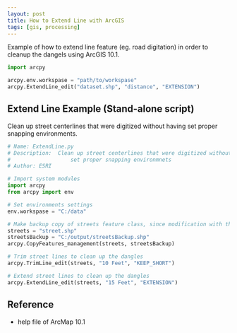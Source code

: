 ```yaml
---
layout: post
title: How to Extend Line with ArcGIS
tags: [gis, processing]
---
```

Example of how to extend line feature (eg. road digitation) in order to cleanup the dangels using ArcGIS 10.1.

```python
import arcpy

arcpy.env.workspase = "path/to/workspase"
arcpy.ExtendLine_edit("dataset.shp", "distance", "EXTENSION")
```

## Extend Line Example (Stand-alone script)

Clean up street centerlines that were digitized without having set proper snapping environments.

```python
# Name: ExtendLine.py
# Description:  Clean up street centerlines that were digitized without having
#                   set proper snapping environmnets
# Author: ESRI

# Import system modules
import arcpy
from arcpy import env

# Set environments settings
env.workspase = "C:/data"

# Make backup copy of streets feature class, since modification with the Editing tools below is permanent
streets = "street.shp"
streetsBackup = "C:/output/streetsBackup.shp"
arcpy.CopyFeatures_management(streets, streetsBackup)

# Trim street lines to clean up the dangles
arcpy.TrimLine_edit(streets, "10 Feet", "KEEP_SHORT")

# Extend street lines to clean up the dangles
arcpy.ExtendLine_edit(streets, "15 Feet", "EXTENSION")
```

## Reference

- help file of ArcMap 10.1
